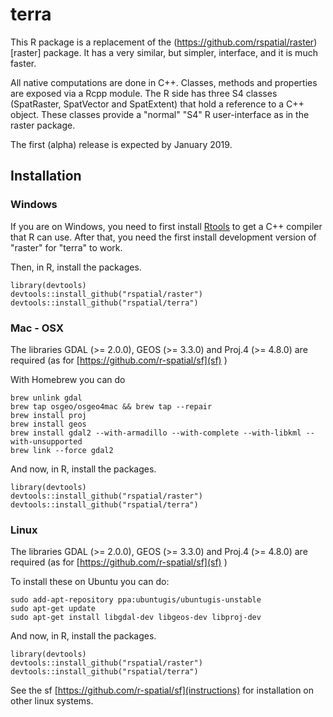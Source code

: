 # terra

This R package is a replacement of the (https://github.com/rspatial/raster)[raster] package. It has a very similar, but simpler, interface, and it is much faster.

All native computations are done in C++. Classes, methods and properties are exposed via a Rcpp module. The R side has three S4 classes (SpatRaster, SpatVector and SpatExtent) that hold a reference to a C++ object. These classes provide a "normal" "S4" R user-interface as in the raster package.

The first (alpha) release is expected by January 2019.

## Installation

### Windows

If you are on Windows, you need to first install [Rtools](https://cran.r-project.org/bin/windows/Rtools/) to get a C++ compiler that R can use. After that, you need the first install development version of "raster" for "terra" to work. 

Then, in R, install the packages.

```
library(devtools)
devtools::install_github("rspatial/raster")
devtools::install_github("rspatial/terra")
```

### Mac - OSX

The libraries GDAL (>= 2.0.0), GEOS (>= 3.3.0) and Proj.4 (>= 4.8.0) are required (as for [https://github.com/r-spatial/sf](sf) )

With Homebrew you can do

```
brew unlink gdal
brew tap osgeo/osgeo4mac && brew tap --repair
brew install proj
brew install geos
brew install gdal2 --with-armadillo --with-complete --with-libkml --with-unsupported
brew link --force gdal2
```

And now, in R, install the packages.
```
library(devtools)
devtools::install_github("rspatial/raster")
devtools::install_github("rspatial/terra")
```

### Linux

The libraries GDAL (>= 2.0.0), GEOS (>= 3.3.0) and Proj.4 (>= 4.8.0) are required (as for [https://github.com/r-spatial/sf](sf) )


To install these on Ubuntu you can do:
```
sudo add-apt-repository ppa:ubuntugis/ubuntugis-unstable
sudo apt-get update
sudo apt-get install libgdal-dev libgeos-dev libproj-dev 
```

And now, in R, install the packages.
```
library(devtools)
devtools::install_github("rspatial/raster")
devtools::install_github("rspatial/terra")
```

See the sf [https://github.com/r-spatial/sf](instructions) for installation on other linux systems.

